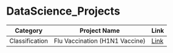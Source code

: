 # DataScience_Projects

|Category|Project Name|Link|
|-|--|--|
|Classification | Flu Vaccination (H1N1 Vaccine) | [Link](https://github.com/PTHRISHA/H1N1Vaccine_prediction)
